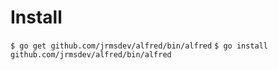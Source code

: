 # Install

`$ go get github.com/jrmsdev/alfred/bin/alfred`
`$ go install github.com/jrmsdev/alfred/bin/alfred`
